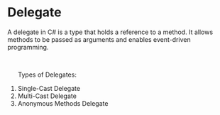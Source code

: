 <h1>Delegate</h1>

<p>A delegate in C# is a type that holds a reference to a method. It allows methods to be passed as arguments and enables event-driven programming.</p>
</br>
<ol>
    <p>Types of Delegates:</p>
    <li>Single-Cast Delegate</li>
    <li>Multi-Cast Delegate</li>
    <li>Anonymous Methods Delegate</li>
</ol>